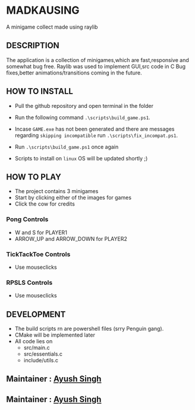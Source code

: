 # MADKAUSING
A minigame collect made using raylib

## DESCRIPTION

The application is a collection of minigames,which are fast,responsive and somewhat bug free.
Raylib was used to implement GUI,src code in C
Bug fixes,better animations/transitions coming in the future.

## HOW TO INSTALL
- Pull the github repository and open terminal in the folder
- Run the following command `.\scripts\build_game.ps1`.
- Incase `GAME.exe` has not been generated and there are messages regarding `skipping incompatible` run `.\scripts\fix_incompat.ps1`.
- Run `.\scripts\build_game.ps1` once again

- Scripts to install on `linux` OS will be updated shortly ;)
 


## HOW TO PLAY
- The project contains 3 minigames
- Start by clicking either of the images for games
- Click the cow for credits

### Pong Controls
- W and S for PLAYER1
- ARROW_UP and ARROW_DOWN for PLAYER2

### TickTackToe Controls
- Use mouseclicks

### RPSLS Controls
- Use mouseclicks

## DEVELOPMENT
- The build scripts rn are powershell files (srry Penguin gang).
- CMake will be implemented later
- All code lies on 
    - src/main.c
    - src/essentials.c
    - include/utils.c


<!--## CREDITS
- Ayush Singh
- Ayushmaan Kaushik
- Bhavini Madhuranath

### Art By
- Sejal Suryavanshi

### Special Thanks (Alpha Testers)
- Anushka Gupta
- Ayush Gupta
- Vijeth Jain
- Arihan Ashwasthi
- Aakarsh Jain
- Ashutosh Routray
- Gowri PK
-->

## Maintainer : [Ayush Singh](https://github.com/CoderCatA5)

## Maintainer : [Ayush Singh](https://github.com/CoderCatA5)
